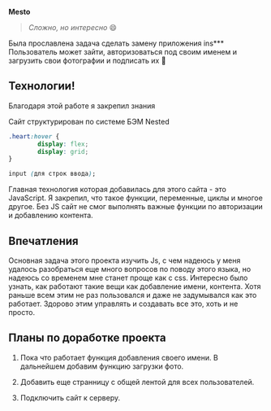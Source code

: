 __Mesto__
> *Сложно, но интересно* :smile: 

Была прославлена задача сделать замену приложения ins*** Пользователь может зайти, авторизоваться под своим именем и загрузить свои фотографии и подписать их :purple_heart:

## Технологии! 
Благодаря этой работе я закрепил знания 

Сайт структурирован по системе БЭМ Nested

```css
.heart:hover {
        display: flex;
        display: grid;
}

input (для строк ввода);
```
Главная технология которая добавилась для этого сайта - это JavaScript. Я закрепил, что такое функции, переменные, циклы и многое другое. Без JS сайт не смог выполнять важные функции по авторизации и добавлению контента. 

## Впечатления
Основная задача этого проекта изучить Js, с чем надеюсь у меня удалось разобраться еще много вопросов по поводу этого языка, но надеюсь со временем мне станет проще как с css. Интересно было узнать, как работают такие вещи как добавление имени, контента. Хотя раньше всем этим не раз пользовался и даже не задумывался как это работает. Здорово этим управлять и создавать все это, хоть и не просто. 

## Планы по доработке проекта

1. Пока что работает функция добавления своего имени. В дальнейшем добавим функцию загрузки фото. 

2. Добавить еще странницу с общей лентой для всех пользователей. 
3. Подключить сайт к серверу.





